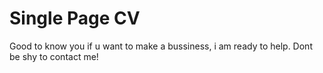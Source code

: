# Single Page CV


Good to know you if u want to make a bussiness, i  am ready to help. Dont be shy to contact me!